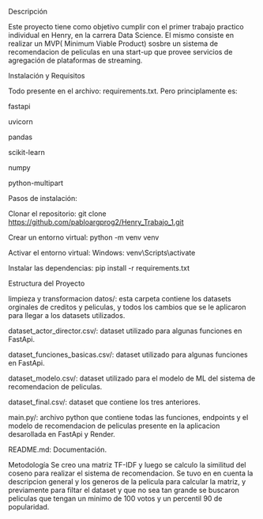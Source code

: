 Descripción

Este proyecto tiene como objetivo cumplir con el primer trabajo practico individual en Henry, en la carrera Data Science. El mismo consiste en realizar un MVP( Minimum Viable Product) sosbre un sistema de recomendacion de peliculas en una start-up que provee servicios de agregación de plataformas de streaming.


Instalación y Requisitos


Todo presente en el archivo: requirements.txt. 
Pero principlamente es:

fastapi

uvicorn

pandas

scikit-learn

numpy

python-multipart


Pasos de instalación:

Clonar el repositorio: git clone https://github.com/pabloargprog2/Henry_Trabajo_1.git


Crear un entorno virtual: python -m venv venv

Activar el entorno virtual: Windows: venv\Scripts\activate


Instalar las dependencias: pip install -r requirements.txt

Estructura del Proyecto


limpieza y transformacion datos/: esta carpeta contiene los datasets orginales de creditos y peliculas, y todos los cambios que se le aplicaron para llegar a los datasets utilizados.

dataset_actor_director.csv/: dataset utilizado para algunas funciones en FastApi.

dataset_funciones_basicas.csv/: dataset utilizado para algunas funciones en FastApi.

dataset_modelo.csv/: dataset utilizado para el modelo de ML del sistema de recomendacion de peliculas.

dataset_final.csv/: dataset que contiene los tres anteriores.

main.py/: archivo python que contiene todas las funciones, endpoints y el modelo de recomendacion de peliculas presente en la aplicacion desarollada en FastApi y Render.

README.md: Documentación.

Metodología
Se creo una matriz TF-IDF y luego se calculo la similitud del coseno para realizar el sistema de recomendacion. Se tuvo en en cuenta la descripcion general y los generos de la pelicula para calcular la matriz, y previamente para filtar el dataset y que no sea tan grande se buscaron peliculas que tengan un minimo de 100 votos y un percentil 90 de popularidad.
